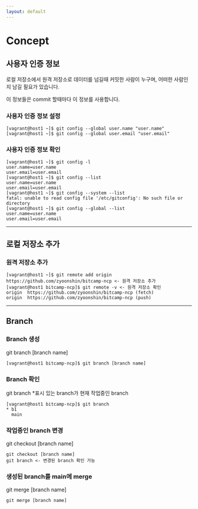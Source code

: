 ```yaml
---
layout: default
---
```

# Concept

## 사용자 인증 정보
로컬 저장소에서 원격 저장소로 데이터를 넘길때 커밋한 사람이 누구며, 어떠한 사람인지 남길 필요가 있습니다.

이 정보들은 commit 할때마다 이 정보를 사용합니다.

### 사용자 인증 정보 설정

```
[vagrant@host1 ~]$ git config --global user.name "user.name"
[vagrant@host1 ~]$ git config --global user.email "user.email"
```

### 사용자 인증 정보 확인

```
[vagrant@host1 ~]$ git config -l
user.name=user.name
user.email=user.email
[vagrant@host1 ~]$ git config --list
user.name=user.name
user.email=user.email
[vagrant@host1 ~]$ git config --system --list
fatal: unable to read config file '/etc/gitconfig': No such file or directory
[vagrant@host1 ~]$ git config --global --list
user.name=user.name
user.email=user.email
```

-----------------------------------

## 로컬 저장소 추가
### 원격 저장소 추가

```
[vagrant@host1 ~]$ git remote add origin https://github.com/zyoonshin/bitcamp-ncp <- 원격 저장소 추가
[vagrant@host1 bitcamp-ncp]$ git remote -v <- 원격 저장소 확인
origin  https://github.com/zyoonshin/bitcamp-ncp (fetch)
origin  https://github.com/zyoonshin/bitcamp-ncp (push)
```

-----------------------------------

## Branch
### Branch 생성

git branch [branch name]

```
[vagrant@host1 bitcamp-ncp]$ git branch [branch name]
```
### Branch 확인
git branch
*표시 있는 branch가 현재 작업중인 branch

```
[vagrant@host1 bitcamp-ncp]$ git branch
* b1
  main
```

### 작업중인 branch 변경
git checkout [branch name]


```
git checkout [branch name]
git branch <- 변경된 branch 확인 가능
```

### 생성된 branch를 main에 merge
git merge [branch name]

```
git merge [branch name]
```

